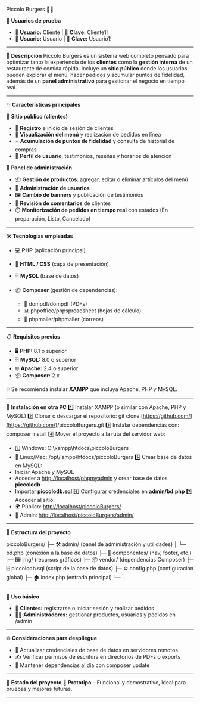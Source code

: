 Piccolo Burgers 🍔✨

👥 **Usuarios de prueba**

* 👤 **Usuario:** Cliente | 🔑 **Clave:** Cliente1!
* 👤 **Usuario:** Usuario | 🔑 **Clave:** Usuario1!

---------------

📖 **Descripción**
Piccolo Burgers es un sistema web completo pensado para optimizar tanto la experiencia de los **clientes** como la **gestión interna** de un restaurante de comida rápida.
Incluye un **sitio público** donde los usuarios pueden explorar el menú, hacer pedidos y acumular puntos de fidelidad, además de un **panel administrativo** para gestionar el negocio en tiempo real.

---------------

✨ **Características principales**

🔹 **Sitio público (clientes)**

* 📝 **Registro** e inicio de sesión de clientes
* 🍟 **Visualización del menú** y realización de pedidos en línea
* ⭐ **Acumulación de puntos de fidelidad** y consulta de historial de compras
* 👤 **Perfil de usuario**, testimonios, reseñas y horarios de atención

🔹 **Panel de administración**

* 📦 **Gestión de productos**: agregar, editar o eliminar artículos del menú
* 👥 **Administración de usuarios**
* 🖼️ **Cambio de banners** y publicación de testimonios
* 💬 **Revisión de comentarios** de clientes
* ⏱️ **Monitorización de pedidos en tiempo real** con estados (En preparación, Listo, Cancelado)

---------------

🛠️ **Tecnologías empleadas**

* 💻 **PHP** (aplicación principal)
* 🎨 **HTML / CSS** (capa de presentación)
* 🗄️ **MySQL** (base de datos)
* 📦 **Composer** (gestión de dependencias):

  * 📑 dompdf/dompdf (PDFs)
  * 📊 phpoffice/phpspreadsheet (hojas de cálculo)
  * 📧 phpmailer/phpmailer (correos)

---------------

📋 **Requisitos previos**

* 🖥️ **PHP:** 8.1 o superior
* 🗄️ **MySQL:** 8.0 o superior
* 🌐 **Apache:** 2.4 o superior
* 📦 **Composer:** 2.x

💡 Se recomienda instalar **XAMPP** que incluya Apache, PHP y MySQL.

---------------

🚀 **Instalación en otra PC**
1️⃣ Instalar XAMPP (o similar con Apache, PHP y MySQL)
2️⃣ Clonar o descargar el repositorio:
git clone [https://github.com/](https://github.com/)<usuario>/piccoloBurgers.git
3️⃣ Instalar dependencias con: composer install
4️⃣ Mover el proyecto a la ruta del servidor web:

* 🪟 Windows: C:\xampp\htdocs\piccoloBurgers
* 🐧 Linux/Mac: /opt/lampp/htdocs/piccoloBurgers
  5️⃣ Crear base de datos en MySQL:
* Iniciar Apache y MySQL
* Acceder a [http://localhost/phpmyadmin](http://localhost/phpmyadmin) y crear base de datos **piccolodb**
* Importar **piccolodb.sql**
  6️⃣ Configurar credenciales en **admin/bd.php**
  7️⃣ Acceder al sitio:
* 🌍 Público: [http://localhost/piccoloBurgers/](http://localhost/piccoloBurgers/)
* 🔐 Admin: [http://localhost/piccoloBurgers/admin/](http://localhost/piccoloBurgers/admin/)

---------------

📂 **Estructura del proyecto**

piccoloBurgers/
├─ 🛠️ admin/ (panel de administración y utilidades)
│  └─ bd.php (conexión a la base de datos)
├─ 📁 componentes/ (nav, footer, etc.)
├─ 🖼️ img/ (recursos gráficos)
├─ 📦 vendor/ (dependencias Composer)
├─ 🗄️ piccolodb.sql (script de la base de datos)
├─ ⚙️ config.php (configuración global)
├─ 🏠 index.php (entrada principal)
└─ ...

---------------

📖 **Uso básico**

* 👤 **Clientes:** registrarse o iniciar sesión y realizar pedidos
* 👨‍💼 **Administradores:** gestionar productos, usuarios y pedidos en /admin

---------------

🌐 **Consideraciones para despliegue**

* 🔑 Actualizar credenciales de base de datos en servidores remotos
* ✍️ Verificar permisos de escritura en directorios de PDFs o exports
* 🔄 Mantener dependencias al día con composer update

---------------

📌 **Estado del proyecto**
🧪 **Prototipo** – Funcional y demostrativo, ideal para pruebas y mejoras futuras.

---------------
